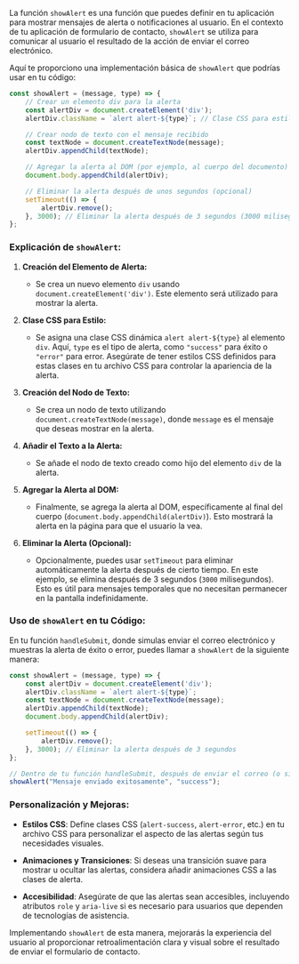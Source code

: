 La función `showAlert` es una función que puedes definir en tu aplicación para mostrar mensajes de alerta o notificaciones al usuario. En el contexto de tu aplicación de formulario de contacto, `showAlert` se utiliza para comunicar al usuario el resultado de la acción de enviar el correo electrónico.

Aquí te proporciono una implementación básica de `showAlert` que podrías usar en tu código:

```javascript
const showAlert = (message, type) => {
    // Crear un elemento div para la alerta
    const alertDiv = document.createElement('div');
    alertDiv.className = `alert alert-${type}`; // Clase CSS para estilo (puedes definir estilos en tu CSS)

    // Crear nodo de texto con el mensaje recibido
    const textNode = document.createTextNode(message);
    alertDiv.appendChild(textNode);

    // Agregar la alerta al DOM (por ejemplo, al cuerpo del documento)
    document.body.appendChild(alertDiv);

    // Eliminar la alerta después de unos segundos (opcional)
    setTimeout(() => {
        alertDiv.remove();
    }, 3000); // Eliminar la alerta después de 3 segundos (3000 milisegundos)
};
```

### Explicación de `showAlert`:

1. **Creación del Elemento de Alerta:**
   - Se crea un nuevo elemento `div` usando `document.createElement('div')`. Este elemento será utilizado para mostrar la alerta.

2. **Clase CSS para Estilo:**
   - Se asigna una clase CSS dinámica `alert alert-${type}` al elemento `div`. Aquí, `type` es el tipo de alerta, como `"success"` para éxito o `"error"` para error. Asegúrate de tener estilos CSS definidos para estas clases en tu archivo CSS para controlar la apariencia de la alerta.

3. **Creación del Nodo de Texto:**
   - Se crea un nodo de texto utilizando `document.createTextNode(message)`, donde `message` es el mensaje que deseas mostrar en la alerta.

4. **Añadir el Texto a la Alerta:**
   - Se añade el nodo de texto creado como hijo del elemento `div` de la alerta.

5. **Agregar la Alerta al DOM:**
   - Finalmente, se agrega la alerta al DOM, específicamente al final del cuerpo (`document.body.appendChild(alertDiv)`). Esto mostrará la alerta en la página para que el usuario la vea.

6. **Eliminar la Alerta (Opcional):**
   - Opcionalmente, puedes usar `setTimeout` para eliminar automáticamente la alerta después de cierto tiempo. En este ejemplo, se elimina después de 3 segundos (`3000` milisegundos). Esto es útil para mensajes temporales que no necesitan permanecer en la pantalla indefinidamente.

### Uso de `showAlert` en tu Código:

En tu función `handleSubmit`, donde simulas enviar el correo electrónico y muestras la alerta de éxito o error, puedes llamar a `showAlert` de la siguiente manera:

```javascript
const showAlert = (message, type) => {
    const alertDiv = document.createElement('div');
    alertDiv.className = `alert alert-${type}`;
    const textNode = document.createTextNode(message);
    alertDiv.appendChild(textNode);
    document.body.appendChild(alertDiv);

    setTimeout(() => {
        alertDiv.remove();
    }, 3000); // Eliminar la alerta después de 3 segundos
};

// Dentro de tu función handleSubmit, después de enviar el correo (o simularlo):
showAlert("Mensaje enviado exitosamente", "success");
```

### Personalización y Mejoras:

- **Estilos CSS**: Define clases CSS (`alert-success`, `alert-error`, etc.) en tu archivo CSS para personalizar el aspecto de las alertas según tus necesidades visuales.
  
- **Animaciones y Transiciones**: Si deseas una transición suave para mostrar u ocultar las alertas, considera añadir animaciones CSS a las clases de alerta.

- **Accesibilidad**: Asegúrate de que las alertas sean accesibles, incluyendo atributos `role` y `aria-live` si es necesario para usuarios que dependen de tecnologías de asistencia.

Implementando `showAlert` de esta manera, mejorarás la experiencia del usuario al proporcionar retroalimentación clara y visual sobre el resultado de enviar el formulario de contacto.